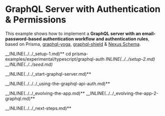 # GraphQL Server with Authentication & Permissions

This example shows how to implement a **GraphQL server with an email-password-based authentication workflow and authentication rules**, based on Prisma, [graphql-yoga](https://github.com/prisma/graphql-yoga), [graphql-shield](https://github.com/maticzav/graphql-shield) & [Nexus Schema](https://nxs.li/components/standalone/schema).

__INLINE(../../_setup-1.md)\*\*
cd prisma-examples/experimental/typescript/graphql-auth
__INLINE(../../_setup-2.md)__
\_\_INLINE(../../_seed.md)__

\_\_INLINE(../../_start-graphql-server.md)\*\*

\_\_INLINE(../../../_using-the-graphql-api-auth.md)\*\*

__INLINE(../../_evolving-the-app.md)\*\*
__INLINE(../../_evolving-the-app-2-graphql.md)\*\*

\_\_INLINE(../../_next-steps.md)\*\*
